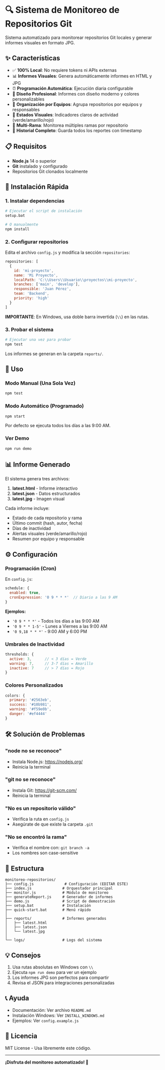 # 🔍 Sistema de Monitoreo de Repositorios Git

Sistema automatizado para monitorear repositorios Git locales y generar informes visuales en formato JPG.

## ✨ Características

- ✅ **100% Local**: No requiere tokens ni APIs externas
- 📊 **Informes Visuales**: Genera automáticamente informes en HTML y JPG
- ⏰ **Programación Automática**: Ejecución diaria configurable
- 🎨 **Diseño Profesional**: Informes con diseño moderno y colores personalizables
- 👥 **Organización por Equipos**: Agrupa repositorios por equipos y responsables
- 🚦 **Estados Visuales**: Indicadores claros de actividad (verde/amarillo/rojo)
- 🌿 **Multi-Rama**: Monitorea múltiples ramas por repositorio
- 💾 **Historial Completo**: Guarda todos los reportes con timestamp

## 📋 Requisitos

- **Node.js** 14 o superior
- **Git** instalado y configurado
- Repositorios Git clonados localmente

## 🚀 Instalación Rápida

### 1. Instalar dependencias

```bash
# Ejecutar el script de instalación
setup.bat

# O manualmente
npm install
```

### 2. Configurar repositorios

Edita el archivo `config.js` y modifica la sección `repositories`:

```javascript
repositories: [
  {
    id: 'mi-proyecto',
    name: 'Mi Proyecto',
    localPath: 'C:\\Users\\Usuario\\proyectos\\mi-proyecto',
    branches: ['main', 'develop'],
    responsible: 'Juan Pérez',
    team: 'Backend',
    priority: 'high'
  }
]
```

**IMPORTANTE**: En Windows, usa doble barra invertida (`\\`) en las rutas.

### 3. Probar el sistema

```bash
# Ejecutar una vez para probar
npm test
```

Los informes se generan en la carpeta `reports/`.

## 📖 Uso

### Modo Manual (Una Sola Vez)

```bash
npm test
```

### Modo Automático (Programado)

```bash
npm start
```

Por defecto se ejecuta todos los días a las 9:00 AM.

### Ver Demo

```bash
npm run demo
```

## 📊 Informe Generado

El sistema genera tres archivos:

1. **latest.html** - Informe interactivo
2. **latest.json** - Datos estructurados
3. **latest.jpg** - Imagen visual

Cada informe incluye:
- Estado de cada repositorio y rama
- Último commit (hash, autor, fecha)
- Días de inactividad
- Alertas visuales (verde/amarillo/rojo)
- Resumen por equipo y responsable

## ⚙️ Configuración

### Programación (Cron)

En `config.js`:

```javascript
schedule: {
  enabled: true,
  cronExpression: '0 9 * * *'  // Diario a las 9 AM
}
```

**Ejemplos:**
- `'0 9 * * *'` - Todos los días a las 9:00 AM
- `'0 9 * * 1-5'` - Lunes a Viernes a las 9:00 AM
- `'0 9,18 * * *'` - 9:00 AM y 6:00 PM

### Umbrales de Inactividad

```javascript
thresholds: {
  active: 3,      // < 3 días = Verde
  warning: 7,     // 3-7 días = Amarillo  
  inactive: 7     // > 7 días = Rojo
}
```

### Colores Personalizados

```javascript
colors: {
  primary: '#2563eb',
  success: '#10b981',
  warning: '#f59e0b',
  danger: '#ef4444'
}
```

## 🛠️ Solución de Problemas

### "node no se reconoce"
- Instala Node.js: https://nodejs.org/
- Reinicia la terminal

### "git no se reconoce"  
- Instala Git: https://git-scm.com/
- Reinicia la terminal

### "No es un repositorio válido"
- Verifica la ruta en `config.js`
- Asegúrate de que existe la carpeta `.git`

### "No se encontró la rama"
- Verifica el nombre con: `git branch -a`
- Los nombres son case-sensitive

## 📁 Estructura

```
monitoreo-repositorios/
├── config.js              # Configuración (EDITAR ESTE)
├── index.js              # Orquestador principal
├── monitor.js            # Módulo de monitoreo
├── generateReport.js     # Generador de informes
├── demo.js               # Script de demostración
├── setup.bat             # Instalación
├── quick-start.bat       # Menú rápido
│
├── reports/              # Informes generados
│   ├── latest.html
│   ├── latest.json
│   └── latest.jpg
│
└── logs/                 # Logs del sistema
```

## 💡 Consejos

1. Usa rutas absolutas en Windows con `\\`
2. Ejecuta `npm run demo` para ver un ejemplo
3. Los informes JPG son perfectos para compartir
4. Revisa el JSON para integraciones personalizadas

## 📞 Ayuda

- Documentación: Ver archivo `README.md`
- Instalación Windows: Ver `INSTALL_WINDOWS.md`
- Ejemplos: Ver `config.example.js`

## 📄 Licencia

MIT License - Usa libremente este código.

---

**¡Disfruta del monitoreo automatizado! 🚀**
